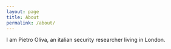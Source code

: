 ```yaml
---
layout: page
title: About
permalink: /about/
---
```


I am Pietro Oliva, an italian security researcher living in London.
